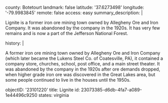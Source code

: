 county: Botetourt
landmark: false
latitude: '37.6273498'
longitude: '-79.9983845'
remote: false
access: easy
summary_description: |
  <p>Lignite is a former iron ore mining town owned by Allegheny Ore and Iron Company. It was abandoned by the company in the 1920s. It has very few remains and is now a part of the Jefferson National Forest.
  </p>
history: |
  <p>A former iron ore mining town owned by Allegheny Ore and Iron Company (which later became the Lukens Steel Co. of Coatesville, PA), it contained a company store, churches, school, post office, and a main street theater. It was abandoned by the company in the 1920s after ore demands dropped, when higher grade iron ore was discovered in the Great Lakes area, but some people continued to live in the houses until the 1950s.
  </p>
objectID: '23101220'
title: Lignite
id: 23073385-d6db-4fa7-a089-1e44496c9250
states: virginia
